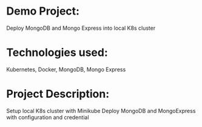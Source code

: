 # Demo Project:
Deploy MongoDB and Mongo Express into local K8s
cluster
# Technologies used:
Kubernetes, Docker, MongoDB, Mongo Express
# Project Description:
Setup local K8s cluster with Minikube
Deploy MongoDB and MongoExpress with
configuration and credential

